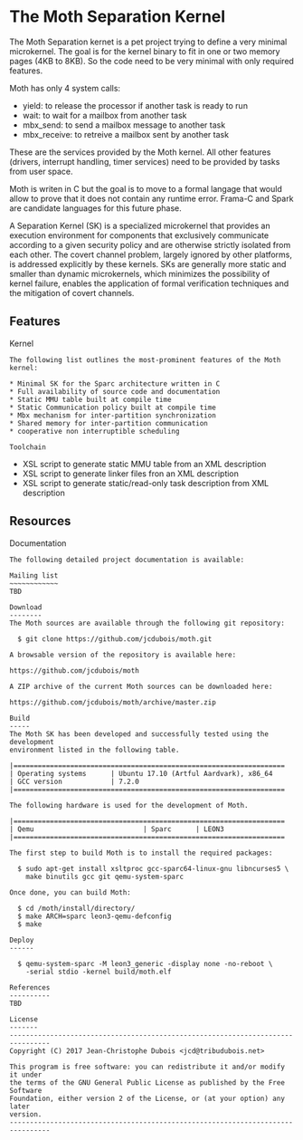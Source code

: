 The Moth Separation Kernel
==========================
The Moth Separation kernet is a pet project trying to define a very minimal
microkernel. The goal is for the kernel binary to fit in one or two
memory pages (4KB to 8KB). So the code need to be very minimal with only
required features.

Moth has only 4 system calls:
* yield: to release the processor if another task is ready to run
* wait: to wait for a mailbox from another task
* mbx_send: to send a mailbox message to another task
* mbx_receive: to retreive a mailbox sent by another task

These are the services provided by the Moth kernel. All other features 
(drivers, interrupt handling, timer services) need to be provided by tasks
from user space.

Moth is writen in C but the goal is to move to a formal langage that
would allow to prove that it does not contain any runtime error. Frama-C and
Spark are candidate languages for this future phase.

A Separation Kernel (SK) is a specialized microkernel that provides an
execution environment for components that exclusively communicate according to
a given security policy and are otherwise strictly isolated from each other.
The covert channel problem, largely ignored by other platforms, is addressed
explicitly by these kernels. SKs are generally more static and smaller than
dynamic microkernels, which minimizes the possibility of kernel failure,
enables the application of formal verification techniques and the mitigation of
covert channels.

Features
--------

Kernel
~~~~~~
The following list outlines the most-prominent features of the Moth kernel:

* Minimal SK for the Sparc architecture written in C
* Full availability of source code and documentation
* Static MMU table built at compile time
* Static Communication policy built at compile time
* Mbx mechanism for inter-partition synchronization
* Shared memory for inter-partition communication
* cooperative non interruptible scheduling

Toolchain
~~~~~~~~~
* XSL script to generate static MMU table from an XML description
* XSL script to generate linker files fron an XML description
* XSL script to generate static/read-only task description from XML description

Resources
---------

Documentation
~~~~~~~~~~~~~
The following detailed project documentation is available:

Mailing list
~~~~~~~~~~~~
TBD

Download
--------
The Moth sources are available through the following git repository:

  $ git clone https://github.com/jcdubois/moth.git

A browsable version of the repository is available here:

https://github.com/jcdubois/moth

A ZIP archive of the current Moth sources can be downloaded here:

https://github.com/jcdubois/moth/archive/master.zip

Build
-----
The Moth SK has been developed and successfully tested using the development
environment listed in the following table.

|===================================================================
| Operating systems      | Ubuntu 17.10 (Artful Aardvark), x86_64
| GCC version            | 7.2.0
|===================================================================

The following hardware is used for the development of Moth.

|===================================================================
| Qemu                           | Sparc      | LEON3
|===================================================================

The first step to build Moth is to install the required packages:

  $ sudo apt-get install xsltproc gcc-sparc64-linux-gnu libncurses5 \
	make binutils gcc git qemu-system-sparc

Once done, you can build Moth:

  $ cd /moth/install/directory/
  $ make ARCH=sparc leon3-qemu-defconfig
  $ make

Deploy
------

  $ qemu-system-sparc -M leon3_generic -display none -no-reboot \
	-serial stdio -kernel build/moth.elf

References
----------
TBD

License
-------
--------------------------------------------------------------------------------
Copyright (C) 2017 Jean-Christophe Dubois <jcd@tribudubois.net>

This program is free software: you can redistribute it and/or modify it under
the terms of the GNU General Public License as published by the Free Software
Foundation, either version 2 of the License, or (at your option) any later
version.
--------------------------------------------------------------------------------
